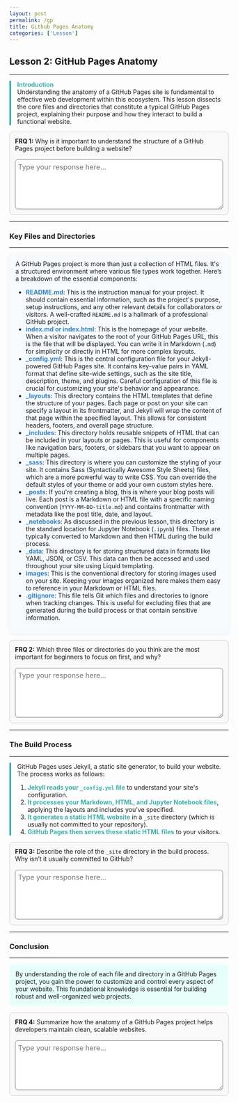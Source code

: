 ```yaml
---
layout: post
permalink: /gp
title: Github Pages Anatomy
categories: ['Lesson']
---
```


## Lesson 2: GitHub Pages Anatomy

---

<div style="border-left: 4px solid #38b2ac; padding-left: 1em; margin-bottom: 1em;">
  <strong style="color:#38b2ac;">Introduction</strong>
  <br>
  Understanding the anatomy of a GitHub Pages site is fundamental to effective web development within this ecosystem. This lesson dissects the core files and directories that constitute a typical GitHub Pages project, explaining their purpose and how they interact to build a functional website.
</div>

<div class="frq-box">
  <b>FRQ 1:</b> Why is it important to understand the structure of a GitHub Pages project before building a website?<br><br>
  <textarea rows="5" style="width:100%;" placeholder="Type your response here..."></textarea>
</div>

---

### Key Files and Directories

---

<div style="background:#f7fafc; border-radius:8px; padding:1em; box-shadow:0 2px 8px #38b2ac22;">
A GitHub Pages project is more than just a collection of HTML files. It&#39;s a structured environment where various file types work together. Here’s a breakdown of the essential components:
<ul>
<li><span style="color:#3182ce;"><strong>README.md</strong></span>: This is the instruction manual for your project. It should contain essential information, such as the project&#39;s purpose, setup instructions, and any other relevant details for collaborators or visitors. A well-crafted <code>README.md</code> is a hallmark of a professional GitHub project.</li>
<li><span style="color:#3182ce;"><strong>index.md or index.html</strong></span>: This is the homepage of your website. When a visitor navigates to the root of your GitHub Pages URL, this is the file that will be displayed. You can write it in Markdown (<code>.md</code>) for simplicity or directly in HTML for more complex layouts.</li>
<li><span style="color:#3182ce;"><strong>_config.yml</strong></span>: This is the central configuration file for your Jekyll-powered GitHub Pages site. It contains key-value pairs in YAML format that define site-wide settings, such as the site title, description, theme, and plugins. Careful configuration of this file is crucial for customizing your site&#39;s behavior and appearance.</li>
<li><span style="color:#3182ce;"><strong>_layouts</strong></span>: This directory contains the HTML templates that define the structure of your pages. Each page or post on your site can specify a layout in its frontmatter, and Jekyll will wrap the content of that page within the specified layout. This allows for consistent headers, footers, and overall page structure.</li>
<li><span style="color:#3182ce;"><strong>_includes</strong></span>: This directory holds reusable snippets of HTML that can be included in your layouts or pages. This is useful for components like navigation bars, footers, or sidebars that you want to appear on multiple pages.</li>
<li><span style="color:#3182ce;"><strong>_sass</strong></span>: This directory is where you can customize the styling of your site. It contains Sass (Syntactically Awesome Style Sheets) files, which are a more powerful way to write CSS. You can override the default styles of your theme or add your own custom styles here.</li>
<li><span style="color:#3182ce;"><strong>_posts</strong></span>: If you&#39;re creating a blog, this is where your blog posts will live. Each post is a Markdown or HTML file with a specific naming convention (<code>YYYY-MM-DD-title.md</code>) and contains frontmatter with metadata like the post title, date, and layout.</li>
<li><span style="color:#3182ce;"><strong>_notebooks</strong></span>: As discussed in the previous lesson, this directory is the standard location for Jupyter Notebook (<code>.ipynb</code>) files. These are typically converted to Markdown and then HTML during the build process.</li>
<li><span style="color:#3182ce;"><strong>_data</strong></span>: This directory is for storing structured data in formats like YAML, JSON, or CSV. This data can then be accessed and used throughout your site using Liquid templating.</li>
<li><span style="color:#3182ce;"><strong>images</strong></span>: This is the conventional directory for storing images used on your site. Keeping your images organized here makes them easy to reference in your Markdown or HTML files.</li>
<li><span style="color:#3182ce;"><strong>.gitignore</strong></span>: This file tells Git which files and directories to ignore when tracking changes. This is useful for excluding files that are generated during the build process or that contain sensitive information.</li>
</ul>
</div>

<div class="frq-box">
  <b>FRQ 2:</b> Which three files or directories do you think are the most important for beginners to focus on first, and why?<br><br>
  <textarea rows="5" style="width:100%;" placeholder="Type your response here..."></textarea>
</div>

---

### The Build Process

---

<div style="border-left: 4px solid #38b2ac; padding-left: 1em; margin-bottom: 1em;">
GitHub Pages uses Jekyll, a static site generator, to build your website. The process works as follows:
<ol>
<li><strong style="color:#38b2ac;">Jekyll reads your <code>_config.yml</code> file</strong> to understand your site&#39;s configuration.</li>
<li><strong style="color:#38b2ac;">It processes your Markdown, HTML, and Jupyter Notebook files</strong>, applying the layouts and includes you&#39;ve specified.</li>
<li><strong style="color:#38b2ac;">It generates a static HTML website</strong> in a <code>_site</code> directory (which is usually not committed to your repository).</li>
<li><strong style="color:#38b2ac;">GitHub Pages then serves these static HTML files</strong> to your visitors.</li>
</ol>
</div>

<div class="frq-box">
  <b>FRQ 3:</b> Describe the role of the <code>_site</code> directory in the build process. Why isn’t it usually committed to GitHub?<br><br>
  <textarea rows="5" style="width:100%;" placeholder="Type your response here..."></textarea>
</div>

---

### Conclusion

---

<div style="background:#e6fffa; border-radius:8px; padding:1em;">
By understanding the role of each file and directory in a GitHub Pages project, you gain the power to customize and control every aspect of your website. This foundational knowledge is essential for building robust and well-organized web projects.
</div>

<div class="frq-box">
  <b>FRQ 4:</b> Summarize how the anatomy of a GitHub Pages project helps developers maintain clean, scalable websites.<br><br>
  <textarea rows="5" style="width:100%;" placeholder="Type your response here..."></textarea>
</div>

<style>
.frq-box {
  border: 1px solid #ccc;
  padding: 12px;
  border-radius: 8px;
  margin: 15px 0;
  background: #f9f9f9;
}
textarea {
  font-family: inherit;
  font-size: 1rem;
  padding: 6px;
  border-radius: 6px;
}
</style>
